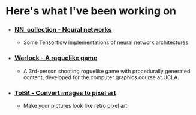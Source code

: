 
# Here's what I've been working on

* ### [NN_collection - Neural networks](https://github.com/luke0321li/NN_collection)
    * Some Tensorflow implementations of neural network architectures


* ### [Warlock - A roguelike game](https://github.com/luke0321li/Warlock) 
    * A 3rd-person shooting roguelike game with procedurally generated content, developed for the computer graphics course at UCLA. 


* ### [ToBit - Convert images to pixel art](https://github.com/luke0321li/ToBit)
    * Make your pictures look like retro pixel art. 

